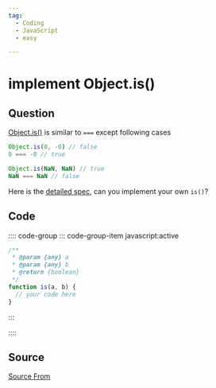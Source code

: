 ```yaml
---
tag:
  - Coding
  - JavaScript
  - easy

---
```

  
# implement Object.is()

## Question
[Object.is()](https://developer.mozilla.org/en-US/docs/Web/JavaScript/Reference/Global_Objects/Object/is) is similar to `===` except following cases

```js
Object.is(0, -0) // false
0 === -0 // true

Object.is(NaN, NaN) // true
NaN === NaN // false
```

Here is the [detailed spec](https://www.ecma-international.org/ecma-262/6.0/#sec-samevalue), can you implement your own `is()`?

## Code
:::: code-group
::: code-group-item javascript:active
```javascript
/**
 * @param {any} a
 * @param {any} b
 * @return {boolean}
 */
function is(a, b) {
  // your code here
}
```
:::
    
::::



##  Source
[Source From](https://bigfrontend.dev/problem/implement-Object.is)

  
